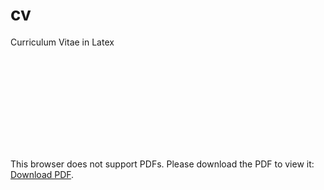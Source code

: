 # cv
Curriculum Vitae in Latex

<object data="https://github.com/arturbenevides/cv/blob/master/cv.pdf" type="application/pdf" width="700px" height="700px">
    <embed src="https://github.com/arturbenevides/cv/blob/master/cv.pdf">
        <p>This browser does not support PDFs. Please download the PDF to view it: <a href="https://github.com/arturbenevides/cv/blob/master/cv.pdf">Download PDF</a>.</p>
    </embed>
</object>
